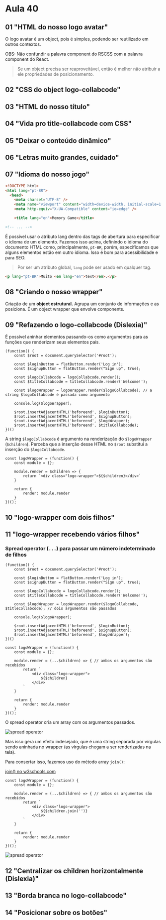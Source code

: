 # Aula 40

## 01 "HTML do nosso logo avatar"

O logo avatar é um object, pois é simples, podendo ser reutilizado em outros contextos.

OBS: Não confundir a palavra component do RSCSS com a palavra component do React.

>Se um object precisa ser reaproveitável, então é melhor não atribuir a ele propriedades de posicionamento.

## 02 "CSS do object logo-collabcode"

## 03 "HTML do nosso título"

## 04 "Vida pro title-collabcode com CSS"

## 05 "Deixar o conteúdo dinâmico"

## 06 "Letras muito grandes, cuidado"

## 07 "Idioma do nosso jogo"

```HTML
<!DOCTYPE html>
<html lang="pt-BR">
  <head>
    <meta charset="UTF-8" />
    <meta name="viewport" content="width=device-width, initial-scale=1.0" />
    <meta http-equiv="X-UA-Compatible" content="ie=edge" />

    <title lang="en">Memory Game</title>

<!-- ... -->
```

É possível usar o atributo lang dentro das tags de abertura para especificar o idioma de um elemento. Fazemos isso acima, definindo o idioma do documento HTML como, principalmente, `pt-BR`, porém, especificamos que alguns elementos estão em outro idioma. Isso é bom para acessibilidade e para SEO.

> Por ser um atributo global, `lang` pode ser usado em qualquer tag.

```HTML
<p lang="pt-BR">Muito <em lang="en">text</em>.</p>
```

## 08 "Criando o nosso wrapper"

Criação de um **object estrutural.** Agrupa um conjunto de informações e as posiciona. É um object wrapper que envolve components.

## 09 "Refazendo o logo-collabcode (Dislexia)"

É possível aninhar elementos passando-os como argumentos para as funções que renderizam seus elementos pais.

```JS
(function() {
    const $root = document.querySelector('#root');

    const $loginButton = flatButton.render('Log in');
    const $signupButton = flatButton.render("Sign up", true);

    const $logoCollabcode = logoCollabcode.render();
    const $titleCollabcode = titleCollabcode.render('Welcome!');

    const $logoWrapper = logoWrapper.render($logoCollabcode); // a string $logoCollabcode é passada como argumento

    console.log($logoWrapper);

    $root.insertAdjacentHTML('beforeend', $loginButton);
    $root.insertAdjacentHTML('beforeend', $signupButton);
    $root.insertAdjacentHTML('beforeend', $logoWrapper);
    $root.insertAdjacentHTML('beforeend', $titleCollabcode);
})()
```

A string `$logoCollabcode` é argumento na renderização do `$logoWrapper` (`$children`). Perceba que a inserção desse HTML no `$root` substitui a inserção do `$logoCollabcode`.

```JS
const logoWrapper = (function() {
    const module = {};

    module.render = $children => {
        return `<div class="logo-wrapper">${$children}</div>`
    }

    return {
        render: module.render
    }
})();
```

## 10 "logo-wrapper com dois filhos"

## 11 "logo-wrapper recebendo vários filhos"

### Spread operator (`...`) para passar um número indeterminado de filhos

```JS
(function() {
    const $root = document.querySelector('#root');

    const $loginButton = flatButton.render('Log in');
    const $signupButton = flatButton.render("Sign up", true);

    const $logoCollabcode = logoCollabcode.render();
    const $titleCollabcode = titleCollabcode.render('Welcome!');

    const $logoWrapper = logoWrapper.render($logoCollabcode, $titleCollabcode); // dois argumentos são passados

    console.log($logoWrapper);

    $root.insertAdjacentHTML('beforeend', $loginButton);
    $root.insertAdjacentHTML('beforeend', $signupButton);
    $root.insertAdjacentHTML('beforeend', $logoWrapper);
})()
```

```JS
const logoWrapper = (function() {
    const module = {};

    module.render = (...$children) => { // ambos os argumentos são recebidos
        return `
            <div class="logo-wrapper">
                ${$children}
            </div>
        `
    }

    return {
        render: module.render
    }
})();
```

O spread operator cria um array com os argumentos passados.

![spread operator](mdimg/40.10_usando_spread_operator.png)

Mas isso gera um efeito indesejado, que é uma string separada por vírgulas sendo aninhada no wrapper (as vírgulas chegam a ser renderizadas na tela).

Para consertar isso, fazemos uso do método array `join()`:

[join() no w3schools.com](https://www.w3schools.com/jsref/jsref_join.asp)

```JS
const logoWrapper = (function() {
    const module = {};

    module.render = (...$children) => { // ambos os argumentos são recebidos
        return `
            <div class="logo-wrapper">
                ${$children.join('')}
            </div>
        `
    }

    return {
        render: module.render
    }
})();
```

![spread operator](mdimg/40.10_usando_spread_operator_com_join.png)

## 12 "Centralizar os children horizontalmente (Dislexia)"

## 13 "Borda branca no logo-collabcode"

## 14 "Posicionar sobre os botões"

